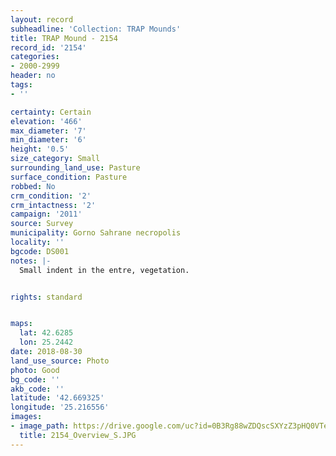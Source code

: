 ```yaml
---
layout: record
subheadline: 'Collection: TRAP Mounds'
title: TRAP Mound - 2154
record_id: '2154'
categories:
- 2000-2999
header: no
tags:
- ''

certainty: Certain
elevation: '466'
max_diameter: '7'
min_diameter: '6'
height: '0.5'
size_category: Small
surrounding_land_use: Pasture
surface_condition: Pasture
robbed: No
crm_condition: '2'
crm_intactness: '2'
campaign: '2011'
source: Survey
municipality: Gorno Sahrane necropolis
locality: ''
bgcode: DS001
notes: |-
  Small indent in the entre, vegetation.


rights: standard


maps:
  lat: 42.6285
  lon: 25.2442
date: 2018-08-30
land_use_source: Photo
photo: Good
bg_code: ''
akb_code: ''
latitude: '42.669325'
longitude: '25.216556'
images:
- image_path: https://drive.google.com/uc?id=0B3Rg88wZDQscSXYzZ3pHQ0VTeDg
  title: 2154_Overview_S.JPG
---
```

